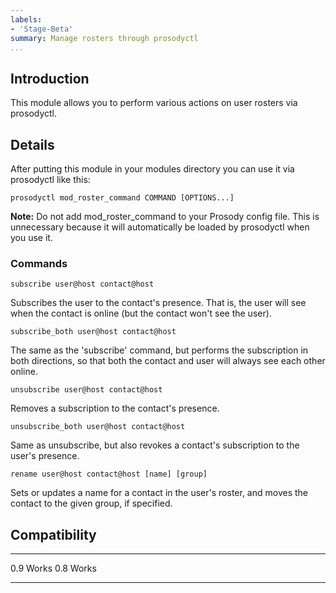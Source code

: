 ```yaml
---
labels:
- 'Stage-Beta'
summary: Manage rosters through prosodyctl
...
```


Introduction
------------

This module allows you to perform various actions on user rosters via
prosodyctl.

Details
-------

After putting this module in your modules directory you can use it via
prosodyctl like this:

    prosodyctl mod_roster_command COMMAND [OPTIONS...]

**Note:** Do not add mod\_roster\_command to your Prosody config file.
This is unnecessary because it will automatically be loaded by
prosodyctl when you use it.

### Commands

    subscribe user@host contact@host

Subscribes the user to the contact's presence. That is, the user will
see when the contact is online (but the contact won't see the user).

    subscribe_both user@host contact@host

The same as the 'subscribe' command, but performs the subscription in
both directions, so that both the contact and user will always see each
other online.

    unsubscribe user@host contact@host

Removes a subscription to the contact's presence.

    unsubscribe_both user@host contact@host

Same as unsubscribe, but also revokes a contact's subscription to the
user's presence.

    rename user@host contact@host [name] [group]

Sets or updates a name for a contact in the user's roster, and moves the
contact to the given group, if specified.

Compatibility
-------------

  ----- -------
  0.9   Works
  0.8   Works
  ----- -------
